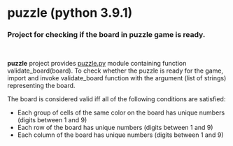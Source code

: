 # puzzle (python 3.9.1)

### Project for checking if the board in puzzle game is ready.

<br>

<b>puzzle</b> project provides <a href="https://github.com/bogdanmagometa/puzzle/blob/main/puzzle.py">puzzle.py</a> module containing function validate_board(board). To check whether the puzzle is ready for the game, import and invoke validate_board function with the argument (list of strings) representing the board.

The board is considered valid iff all of the following conditions are satisfied:
<ul>
<li>Each group of cells of the same color on the board has unique numbers (digits between 1 and 9)</li>
<li>Each row of the board has unique numbers (digits between 1 and 9)</li>
<li>Each column of the board has unique numbers (digits between 1 and 9)</li>
</ul>
